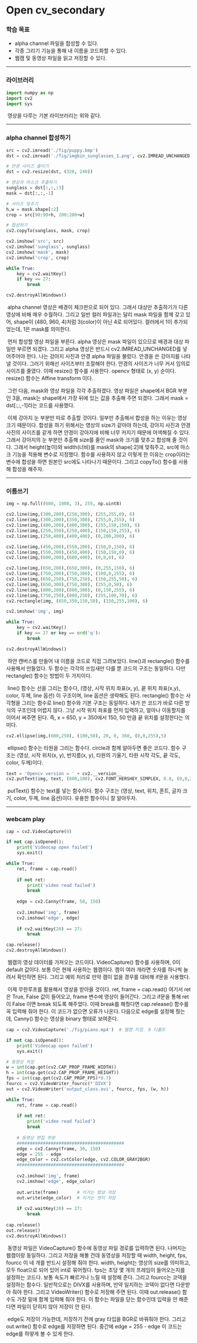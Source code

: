 # Open cv_secondary



### 학습 목표

- alpha channel 파일을 합성할 수 있다.
- 각종 그리기 기능을 통해 내 이름을 코드화할 수 있다.
- 웹캠 및 동영상 파일을 읽고 저장할 수 있다.



---



### 라이브러리

```python
import numpy as np
import cv2
import sys
```

​	영상을 다루는 기본 라이브러리는 위와 같다.



---



### alpha channel 합성하기

```python
src = cv2.imread('./fig/puppy.bmp')
dst = cv2.imread('./fig/imgbin_sunglasses_1.png', cv2.IMREAD_UNCHANGED)

# 안경 사이즈 줄이기
dst = cv2.resize(dst, (320, 240))

# 영상과 마스크 추출하기
sunglass = dst[:,:,:3]
mask = dst[:,:,-1]

# 사이즈 맞추기
h,w = mask.shape[:2]
crop = src[90:90+h, 200:200+w]

# 합성하기
cv2.copyTo(sunglass, mask, crop)

cv2.imshow('src', src)
cv2.imshow('sunglass', sunglass)
cv2.imshow('mask', mask)
cv2.imshow('crop', crop)

while True:
    key = cv2.waitKey()
    if key == 27:
        break

cv2.destroyAllWindows()
```

​	alpha channel 영상은 배경이 체크판으로 되어 있다. 그래서 대상만 추출하기가 다른 영상에 비해 매우 수월하다. 그리고 일반 컬러 파일과는 달리 mask 파일을 함께 갖고 있어, shape이 (480, 960, 4)처럼 3(color)이 아닌 4로 되어있다. 컬러에서 1이 추가되었는데, 1은 mask를 의미한다.

​	먼저 합성할 영상 파일을 부른다. alpha 영상은 mask 파일이 있으므로 배경과 대상 파일만 부르면 되겠다. 그리고 alpha 영상은 반드시 cv2.IMREAD_UNCHANGED를 넣어주어야 한다. 나는 강아지 사진과 안경 alpha 파일을 불렀다. 안경을 쓴 강아지를 나타낼 것이다. 그러기 위해선 사이즈부터 조절해야 한다. 안경의 사이즈가 너무 커서 임의로 사이즈를 줄였다. 이때 resize() 함수를 사용한다. opencv 형태로 (x, y) 순이다. resize() 함수는 Affine transform 이다.

​	그런 다음, mask와 영상 파일을 각각 추출하겠다. 영상 파일은 shape에서 BGR 부분인 3을, mask는 shape에서 가장 뒤에 있는 값을 추출해 주면 되겠다. 그래서 mask = dst[:,:,-1]라는 코드를 사용했다.

​	이제 강아지 눈 부분만 따로 추출할 것이다. 일부만 추출해서 합성을 하는 이유는 영상 크기 때문이다. 합성을 하기 위해서는 영상의 size가 같아야 하는데, 강아지 사진과 안경 사진의 사이즈를 같게 하면 안경이 강아지에 비해 너무 커지기 때문에 어색해질 수 있다. 그래서 강아지의 눈 부분만 추출해 size를 줄인 mask와 크기를 맞추고 합성해 줄 것이다. 그래서 height(높이)와 width(너비)를 mask의 shape[:2]에 맞춰주고, src에 마스크 기능을 적용해 변수로 지정했다. 함수를 사용하지 않고 이렇게 한 이유는 crop이라는 변수에 합성을 하면 원본인 src에도 나타나기 때문이다. 그리고 copyTo() 함수를 사용해 합성을 해주자.



---



### 이름쓰기

```python
img = np.full((600, 1000, 3), 255, np.uint8)

cv2.line(img,(300,200),(250,300), (255,255,0), 6)
cv2.line(img,(300,200),(350,300), (255,0,255), 6)
cv2.line(img,(400,200),(400,300), (255,150,150), 6)
cv2.line(img,(250,350),(250,400), (150,150,255), 6)
cv2.line(img,(250,400),(400,400), (0,200,200), 6)

cv2.line(img,(450,200),(550,200), (150,0,150), 6)
cv2.line(img,(550,200),(450,400), (150,150,0), 6)
cv2.line(img,(600,200),(600,400), (0,0,0), 6)

cv2.line(img,(650,200),(650,300), (0,255,150), 6)
cv2.line(img,(750,200),(750,300), (100,0,255), 6)
cv2.line(img,(650,250),(750,250), (150,255,50), 6)
cv2.line(img,(650,300),(750,300), (255,0,50), 6)
cv2.line(img,(800,200),(800,300), (0,150,255), 6)
cv2.line(img,(750,250),(800,250), (255,100,70), 6)
cv2.rectangle(img, (650,350,150,50), (150,255,100), 6)

cv2.imshow('img', img)

while True:
    key = cv2.waitKey()
    if key == 27 or key == ord('q'):
        break

cv2.destroyAllWindows()
```

​	하얀 캔버스를 만들어 내 이름을 코드로 직접 그려보았다. line()과 rectangle() 함수를 사용해서 만들었다. 두 함수는 각각의 쓰임새만 다를 뿐 코드의 구조는 동일하다. 다만 rectangle() 함수는 방법이 두 가지이다.

​	line() 함수는 선을 그리는 함수다, (영상, 시작 위치 좌표(x, y), 끝 위치 좌표(x,y), color, 두께, line 옵션) 이 구조이며, line 옵션은 생략해도 된다. rectangle() 함수는 사각형을 그리는 함수로 line() 함수와 기본 구조는 동일하다. 내가 쓴 코드가 바로 다른 방식의 구조인데 어렵지 않다. 그냥 시작 위치 좌표를 먼저 입력하고, 얼마나 이동할지를 이어서 써주면 된다. 즉, x = 650, y = 350에서 150, 50 만큼 끝 위치를 설정한다는 의미다.



```python
cv2.ellipse(img,(600,250), (100,50), 20, 0, 360, (0,0,255),5)
```

​	ellipse() 함수는 타원을 그리는 함수다. circle과 함께 알아두면 좋은 코드다. 함수 구조는 (영상, 시작 위치(x, y), 반지름(x, y), 타원의 기울기, 타원 시작 각도, 끝 각도, color, 두께)이다.



```python
text = 'Opencv version = ' + cv2.__version__
cv2.putText(img, text, (800,100), cv2.FONT_HERSHEY_SIMPLEX, 0.8, (0,0,255), 1, cv2.LINE_AA)
```

​	putText() 함수는 text를 넣는 함수이다. 함수 구조는 (영상, text, 위치, 폰트, 글자 크기, color, 두께, line 옵션)이다. 유용한 함수이니 잘 알아두자.



---



### webcam play

```python
cap = cv2.VideoCapture(0)

if not cap.isOpened():
    print('Videocap open failed')
    sys.exit()

while True:
    ret, frame = cap.read()
    
    if not ret:
        print('video read failed')
        break
    
    edge = cv2.Canny(frame, 50, 150)
    
    cv2.imshow('img', frame)
    cv2.imshow('edge', edge)
    
    if cv2.waitKey(20) == 27:
        break

cap.release()
cv2.destroyAllWindows()
```

​	웹캠의 영상 데이터를 가져오는 코드이다. VideoCapture(\) 함수를 사용하며, 0이 default 값이다. 보통 0은 현재 사용하는 웹캠이다. 캠이 여러 개라면 숫자를 하나씩 늘려서 확인하면 된다. 그리고 예외 처리로 만약 캠이 없을 경우를 대비해 if문을 사용했다.

​	이제 무한루프를 활용해서 영상을 받아올 것이다. ret, frame = cap.read() 여기서 ret은 True, False 값이 들어오고, frame 변수에 영상이 들어간다. 그리고 if문을 통해 ret이 False 이면 break 되도록 해주었다. 이때 break를 해줬다면 cap.release() 함수를 꼭 입력해 줘야 한다. 이 코드가 없으면 오류가 나온다. 다음으로 edge를 설정해 줬는데, Canny() 함수는 영상을 binary 형태로 보여준다.



```python
cap = cv2.VideoCapture('./fig/piano.mp4')  # 웹캠 지정. 0 디폴트

if not cap.isOpened():
    print('Videocap open failed')
    sys.exit()

# 동영상 저장
w = int(cap.get(cv2.CAP_PROP_FRAME_WIDTH))  
h = int(cap.get(cv2.CAP_PROP_FRAME_HEIGHT))
fps = int(cap.get(cv2.CAP_PROP_FPS)*0.7)
fourcc = cv2.VideoWriter_fourcc(*'DIVX')
out = cv2.VideoWriter('output_class.avi', fourcc, fps, (w, h))

while True:
    ret, frame = cap.read()
    
    if not ret:
        print('video read failed')
        break
    
    # 동영상 편집 부분
    #########################################
    edge = cv2.Canny(frame, 30, 150)
    edge = 255 - edge
    edge_color = cv2.cvtColor(edge, cv2.COLOR_GRAY2BGR)
    #########################################
    
    cv2.imshow('img', frame)
    cv2.imshow('edge', edge_color)
    
    out.write(frame)       # 이거는 영상 저장
    out.write(edge_color)  # 이거는 엣지 저장
    
    if cv2.waitKey(20) == 27:
        break
    
cap.release()
out.release()
cv2.destroyAllWindows()
```

​	동영상 파일은 VideoCapture() 함수에 동영상 파일 경로를 입력하면 된다. 나머지는 웹캠이랑 동일하다. 그리고 저장을 해볼 건데 동영상을 저장할 때 width, height, fps, fourcc 이 네 개를 반드시 설정해 줘야 한다. width, height는 영상의 size를 의미하고, 모두 float으로 되어 있어 int로 묶어줬다. fps는 초당 몇 개의 프레임이 들어오는지를 설정하는 코드다. 보통 속도가 빠르거나 느릴 때 설정해 준다. 그리고 fourcc는 코덱을 설정하는 함수다. 일반적으로는 DIVX를 사용하며, 만약 일치하는 코덱이 없다면 다운받아 줘야 한다. 그리고 VideoWriter() 함수로 저장해 주면 된다. 이때 out.release() 함수도 가장 밑에 함께 입력해 줘야 한다. 이 함수는 파일을 닫는 함수인데 입력을 안 해준다면 파일이 닫히지 않아 저장이 안 된다.

​	edge도 저장이 가능한데, 저장하기 전에 gray 타입을 BGR로 바꿔줘야 한다. 그리고 out.write() 함수로 edge를 저장하면 된다. 중간에 edge = 255 - edge 이 코드는 edge를 하얗게 볼 수 있게 한다.

